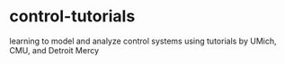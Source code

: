 # control-tutorials
learning to model and analyze control systems using tutorials by UMich, CMU, and Detroit Mercy
